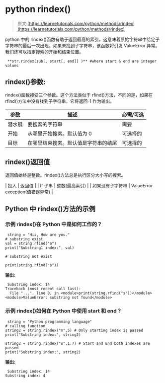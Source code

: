 # python rindex()

> 原文:[https://learnetutorials.com/python/methods/rindex](https://learnetutorials.com/python/methods/rindex)

python 中的 rindex()函数有助于返回最高的索引，这意味着原始字符串中给定子字符串的最后一次出现。如果未找到子字符串，该函数将引发 ValueError 异常。我们还可以指定搜索的开始和结束位置。

```
 **str.rindex(sub[, start[, end]] )** #where start & end are integer values 

```

## rindex()参数:

rindex()函数接受三个参数。这个方法类似于 rfind()方法，不同的是，如果在 rfind()方法中没有找到子字符串，它将返回-1 作为输出。

| 参数 | 描述 | 必需/可选 |
| --- | --- | --- |
| 潜水艇 | 要搜索的字符串 | 需要 |
| 开始 | 从哪里开始搜索。默认值为 0 | 可选择的 |
| 目标 | 在哪里结束搜索。默认值是字符串的结尾 | 可选择的 |

## rindex()返回值

返回值始终是整数。rindex()方法总是执行区分大小写的搜索。

| 投入 | 返回值 |
| If 子串 | 整数(最高索引) |
| 如果没有子字符串 | ValueError exception(值错误异常) |

## Python 中 rindex()方法的示例

### 示例 rindex()在 Python 中是如何工作的？

```
 string = "Hii, How are you."
# substring exist
val = string.rfind("o")
print("Substring1 index:", val)

# substring not exist

print(string.rfind("s")) 

```

**输出:**

```
 Substring index: 14
Traceback (most recent call last):
  File "...", line 8, in <module>print(string.rfind("s"))</module> <module>ValueError: substring not found</module> 
```

### 示例 rindex()如何在 Python 中使用 start 和 end？

```
 string = "Python programming language"  
# calling function  
string2 = string.rindex("m",5) # Only starting index is passed  
print("Substring index:", string2)

string2 = string.rindex("o",1,7) # Start and End both indexes are passed  
print("Substring index:", string2) 

```

**输出:**

```
 Substring index: 14
Substring index: 4 
```